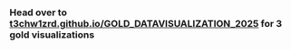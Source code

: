 ### Head over to [t3chw1zrd.github.io/GOLD_DATAVISUALIZATION_2025](t3chw1zrd.github.io/GOLD_DATAVISUALIZATION_2025) for 3 gold visualizations
